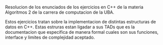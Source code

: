 Resolucion de los enunciados de los ejercicios en C++ de la materia Algoritmos 2 de la carrera de computacion de la UBA.

Estos ejercicios tratan sobre la implementacion de distintas estructuras de datos en C++. Estas estruras estan ligadar a sus TADs que es la documentacion que especifica de manera formal cuales son sus funciones, interface y limites de complejidad aceptado.  